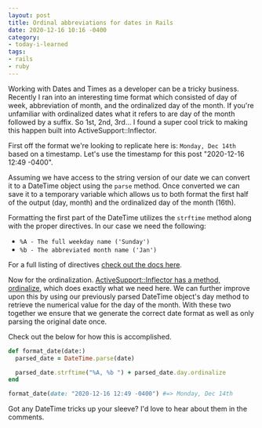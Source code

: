```yaml
---
layout: post
title: Ordinal abbreviations for dates in Rails
date: 2020-12-16 10:16 -0400
category:
- today-i-learned
tags:
- rails
- ruby
---
```


Working with Dates and Times as a developer can be a tricky business. Recently I ran into an interesting time format which consisted of day of week, abbreviation of month, and the ordinalized day of the month. If you're unfamiliar with ordinalized dates what it refers to are day of the month followed by a suffix. So 1st, 2nd, 3rd... I found a super cool trick to making this happen built into ActiveSupport::Inflector.

<!--excerpt-->

First off the format we're looking to replicate here is: `Monday, Dec 14th` based on a timestamp. Let's use the timestamp for this post "2020-12-16 12:49 -0400".

Assuming we have access to the string version of our date we can convert it to a DateTime object using the `parse` method. Once converted we can save it to a temporary variable which allows us to both format the first half of the output (day, month) and the ordinalized day of the month (16th).

Formatting the first part of the DateTime utilizes the `strftime` method along with the proper directives. In our case we need the following:

* `%A - The full weekday name ('Sunday')`
* `%b - The abbreviated month name ('Jan')`

For a full listing of directives [check out the docs here](https://ruby-doc.org/stdlib-2.6.1/libdoc/date/rdoc/DateTime.html#method-i-strftime).

Now for the ordinalization. [ActiveSupport::Inflector has a method, ordinalize](https://apidock.com/rails/Integer/ordinalize), which does exactly what we need here. We
can further improve upon this by using our previously parsed DateTime object's day method to retrieve the
numerical value for the day of the month. With these two together we ensure that we generate the correct date format
as well as only parsing the original date once.

Check out the below for how this is accomplished.

```ruby
def format_date(date:)
  parsed_date = DateTime.parse(date)

  parsed_date.strftime("%A, %b ") + parsed_date.day.ordinalize
end

format_date(date: "2020-12-16 12:49 -0400") #=> Monday, Dec 14th
```

Got any DateTime tricks up your sleeve? I'd love to hear about them in the comments.
